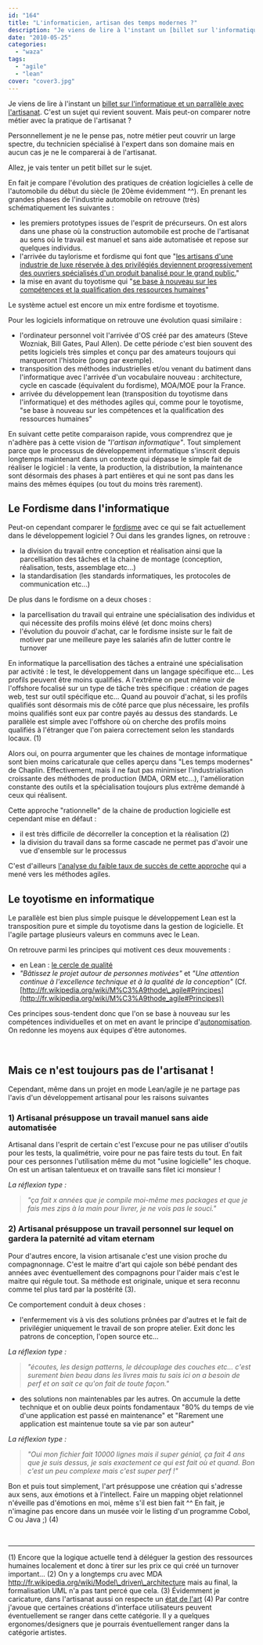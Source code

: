 ```yaml
---
id: "164"
title: "L'informaticien, artisan des temps modernes ?"
description: "Je viens de lire à l'instant un [billet sur l'informatique et un parrallèle avec l'artisanat](http://blog.loof.fr/2009/11/travailler-plus-pour-des-pru..."
date: "2010-05-25"
categories: 
  - "waza"
tags: 
  - "agile"
  - "lean"
cover: "cover3.jpg"
---
```


Je viens de lire à l'instant un [billet sur l'informatique et un parrallèle avec l'artisanat](http://blog.loof.fr/2009/11/travailler-plus-pour-des-prunes.html). C'est un sujet qui revient souvent. Mais peut-on comparer notre métier avec la pratique de l'artisanat ?

Personnellement je ne le pense pas, notre métier peut couvrir un large spectre, du technicien spécialisé à l'expert dans son domaine mais en aucun cas je ne le comparerai à de l'artisanat.

Allez, je vais tenter un petit billet sur le sujet.

En fait je compare l'évolution des pratiques de création logicielles à celle de l'automobile du début du siècle (le 20ème évidemment ^^). En prenant les grandes phases de l'industrie automobile on retrouve (très) schématiquement les suivantes :

- les premiers prototypes issues de l'esprit de précurseurs. On est alors dans une phase où la construction automobile est proche de l'artisanat au sens où le travail est manuel et sans aide automatisée et repose sur quelques individus.
- l'arrivée du taylorisme et fordisme qui font que "[les artisans d'une industrie de luxe réservée à des privilégiés deviennent progressivement des ouvriers spécialisés d'un produit banalisé pour le grand public.](http://fr.wikipedia.org/wiki/Histoire_de_l%27automobile#Taylorisme "Taylorisme sur wikipedia")"
- la mise en avant du toyotisme qui "[se base à nouveau sur les compétences et la qualification des ressources humaines](http://fr.wikipedia.org/wiki/Toyotisme "Toyotisme sur wikipedia")"

Le système actuel est encore un mix entre fordisme et toyotisme.

Pour les logiciels informatique on retrouve une évolution quasi similaire :

- l'ordinateur personnel voit l'arrivée d'OS créé par des amateurs (Steve Wozniak, Bill Gates, Paul Allen). De cette période c'est bien souvent des petits logiciels très simples et conçu par des amateurs toujours qui marqueront l'histoire (pong par exemple).
- transposition des méthodes industrielles et/ou venant du batiment dans l'informatique avec l'arrivée d'un vocabulaire nouveau : architecture, cycle en cascade (équivalent du fordisme), MOA/MOE pour la France.
- arrivée du développement lean (transposition du toyotisme dans l'informatique) et des méthodes agiles qui, comme pour le toyotisme, "se base à nouveau sur les compétences et la qualification des ressources humaines"

En suivant cette petite comparaison rapide, vous comprendrez que je n'adhère pas à cette vision de _"l'artisan informatique"_. Tout simplement parce que le processus de développement informatique s'inscrit depuis longtemps maintenant dans un contexte qui dépasse le simple fait de réaliser le logiciel : la vente, la production, la distribution, la maintenance sont désormais des phases à part entières et qui ne sont pas dans les mains des mêmes équipes (ou tout du moins très rarement).

## Le Fordisme dans l'informatique

Peut-on cependant comparer le [fordisme](http://fr.wikipedia.org/wiki/Fordisme "Fordisme") avec ce qui se fait actuellement dans le développement logiciel ? Oui dans les grandes lignes, on retrouve :

- la division du travail entre conception et réalisation ainsi que la parcellisation des tâches et la chaine de montage (conception, réalisation, tests, assemblage etc...)
- la standardisation (les standards informatiques, les protocoles de communication etc...)

De plus dans le fordisme on a deux choses :

- la parcellisation du travail qui entraine une spécialisation des individus et qui nécessite des profils moins élévé (et donc moins chers)
- l'évolution du pouvoir d'achat, car le fordisme insiste sur le fait de motiver par une meilleure paye les salariés afin de lutter contre le turnover

En informatique la parcellisation des tâches a entrainé une spécialisation par activité : le test, le développement dans un langage spécifique etc... Les profils peuvent être moins qualifiés. A l'extrême on peut même voir de l'offshore focalisé sur un type de tâche très spécifique : création de pages web, test sur outil spécifique etc... Quand au pouvoir d'achat, si les profils qualifiés sont désormais mis de côté parce que plus nécessaire, les profils moins qualifiés sont eux par contre payés au dessus des standards. Le parallèle est simple avec l'offshore où on cherche des profils moins qualifiés à l'étranger que l'on paiera correctement selon les standards locaux. (1)

Alors oui, on pourra argumenter que les chaines de montage informatique sont bien moins caricaturale que celles aperçu dans "Les temps modernes" de Chaplin. Effectivement, mais il ne faut pas minimiser l'industrialisation croissante des méthodes de production (MDA, ORM etc...), l'amélioration constante des outils et la spécialisation toujours plus extrême demandé à ceux qui réalisent.

Cette approche "rationnelle" de la chaine de production logicielle est cependant mise en défaut :

- il est très difficile de décorreller la conception et la réalisation (2)
- la division du travail dans sa forme cascade ne permet pas d'avoir une vue d'ensemble sur le processus

C'est d'ailleurs [l'analyse du faible taux de succès de cette approche](http://www.projectsmart.co.uk/docs/chaos-report.pdf) qui a mené vers les méthodes agiles.

## Le toyotisme en informatique

Le parallèle est bien plus simple puisque le développement Lean est la transposition pure et simple du toyotisme dans la gestion de logicielle. Et l'agile partage plusieurs valeurs en communs avec le Lean.

On retrouve parmi les principes qui motivent ces deux mouvements :

- en Lean : [le cercle de qualité](http://fr.wikipedia.org/wiki/Cercle_de_qualit%C3%A9 "Le cercle de qualité")
- _"Bâtissez le projet autour de personnes motivées"_ et _"Une attention continue à l'excellence technique et à la qualité de la conception"_ (Cf. [http://fr.wikipedia.org/wiki/M%C3%A9thode\_agile#Principes](http://fr.wikipedia.org/wiki/M%C3%A9thode_agile#Principes))

Ces principes sous-tendent donc que l'on se base à nouveau sur les compétences individuelles et on met en avant le principe d'[autonomisation](http://fr.wiktionary.org/wiki/autonomisation "autonomisation "). On redonne les moyens aux équipes d'être autonomes.

 

## Mais ce n'est toujours pas de l'artisanat !

Cependant, même dans un projet en mode Lean/agile je ne partage pas l'avis d'un développement artisanal pour les raisons suivantes

### 1) Artisanal présuppose un travail manuel sans aide automatisée

Artisanal dans l'esprit de certain c'est l'excuse pour ne pas utiliser d'outils pour les tests, la qualimétrie, voire pour ne pas faire tests du tout. En fait pour ces personnes l'utilisation même du mot "usine logicielle" les choque. On est un artisan talentueux et on travaille sans filet ici monsieur !

_La réflexion type :_

> _"ça fait x années que je compile moi-même mes packages et que je fais mes zips à la main pour livrer, je ne vois pas le souci."_

### 2) Artisanal présuppose un travail personnel sur lequel on gardera la paternité ad vitam eternam

Pour d'autres encore, la vision artisanale c'est une vision proche du compagnonnage. C'est le maitre d'art qui cajole son bébé pendant des années avec éventuellement des compagnons pour l'aider mais c'est le maitre qui régule tout. Sa méthode est originale, unique et sera reconnu comme tel plus tard par la postérité (3).

Ce comportement conduit à deux choses :

- l'enfermement vis à vis des solutions prônées par d'autres et le fait de privilégier uniquement le travail de son propre atelier. Exit donc les patrons de conception, l'open source etc...

_La réflexion type :_

> _"écoutes, les design patterns, le découplage des couches etc... c'est surement bien beau dans les livres mais tu sais ici on a besoin de perf et on sait ce qu'on fait de toute façon."_

- des solutions non maintenables par les autres. On accumule la dette technique et on oublie deux points fondamentaux "80% du temps de vie d'une application est passé en maintenance" et "Rarement une application est maintenue toute sa vie par son auteur"

_La réflexion type :_

> _"Oui mon fichier fait 10000 lignes mais il super génial, ça fait 4 ans que je suis dessus, je sais exactement ce qui est fait où et quand. Bon c'est un peu complexe mais c'est super perf !"_

Bon et puis tout simplement, l'art présuppose une création qui s'adresse aux sens, aux émotions et à l'intellect. Faire un mapping objet relationnel n'éveille pas d'émotions en moi, même s'il est bien fait ^^ En fait, je n'imagine pas encore dans un musée voir le listing d'un programme Cobol, C ou Java ;) (4)

 

* * *

(1) Encore que la logique actuelle tend à déléguer la gestion des ressources humaines localement et donc à tirer sur les prix ce qui créé un turnover important... (2) On y a longtemps cru avec MDA http://fr.wikipedia.org/wiki/Model\_driven\_architecture mais au final, la formalisation UML n'a pas tant percé que cela. (3) Évidemment je caricature, dans l'artisanat aussi on respecte un [état de l'art](http://fr.wikipedia.org/wiki/%C3%89tat_de_l%27art "Etat de l'art") (4) Par contre j'avoue que certaines créations d'interface utilisateurs peuvent éventuellement se ranger dans cette catégorie. Il y a quelques ergonomes/designers que je pourrais éventuellement ranger dans la catégorie artistes.
